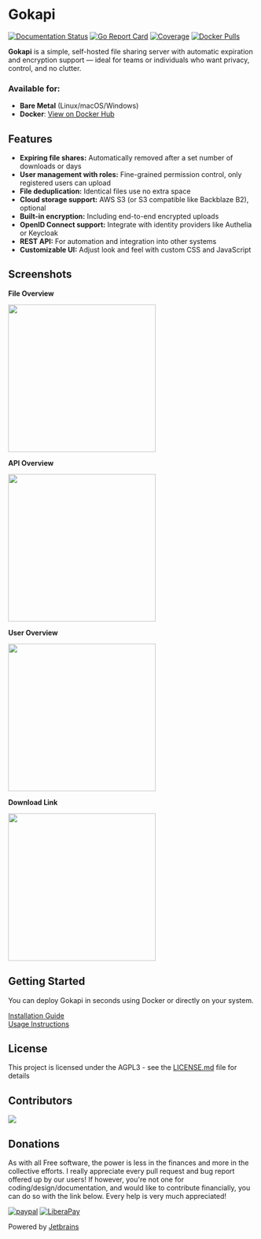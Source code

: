 # Gokapi

[![Documentation Status](https://readthedocs.org/projects/gokapi/badge/?version=latest)](https://gokapi.readthedocs.io/en/stable/?badge=stable)
[![Go Report Card](https://goreportcard.com/badge/github.com/forceu/gokapi)](https://goreportcard.com/report/github.com/forceu/gokapi)
[![Coverage](https://img.shields.io/badge/Go%20Coverage-83%25-brightgreen.svg?longCache=true&style=flat)](https://github.com/jpoles1/gopherbadger)
[![Docker Pulls](https://img.shields.io/docker/pulls/f0rc3/gokapi.svg)](https://hub.docker.com/r/f0rc3/gokapi/)

**Gokapi** is a simple, self-hosted file sharing server with automatic expiration and encryption support — ideal for teams or individuals who want privacy, control, and no clutter.

### Available for:

- **Bare Metal** (Linux/macOS/Windows)
- **Docker**: [View on Docker Hub](https://hub.docker.com/r/f0rc3/gokapi)

## Features

- **Expiring file shares:** Automatically removed after a set number of downloads or days
- **User management with roles:** Fine-grained permission control, only registered users can upload
- **File deduplication:** Identical files use no extra space
- **Cloud storage support:** AWS S3 (or S3 compatible like Backblaze B2), optional
- **Built-in encryption:** Including end-to-end encrypted uploads
- **OpenID Connect support:** Integrate with identity providers like Authelia or Keycloak
- **REST API:** For automation and integration into other systems
- **Customizable UI:** Adjust look and feel with custom CSS and JavaScript


## Screenshots
**File Overview**

<a href="https://github.com/user-attachments/assets/188ab076-6bed-43fc-a3d1-3d91f2ccdf0c" target="_blank">
  <img src="https://github.com/user-attachments/assets/188ab076-6bed-43fc-a3d1-3d91f2ccdf0c" width="300" />
</a>

**API Overview**

<a href="https://github.com/user-attachments/assets/dc0ace44-1c0b-4eb6-afd2-0cb11db173b3" target="_blank">
  <img src="https://github.com/user-attachments/assets/dc0ace44-1c0b-4eb6-afd2-0cb11db173b3" width="300" />
</a>

**User Overview**

<a href="https://github.com/user-attachments/assets/e808a20b-6cfc-472b-b539-f57c2001d822" target="_blank">
  <img src="https://github.com/user-attachments/assets/e808a20b-6cfc-472b-b539-f57c2001d822" width="300" />
</a>

**Download Link**

<a href="https://github.com/Forceu/Gokapi/assets/1593467/d26d0642-4f85-47f9-ae69-50c3b8bc7717" target="_blank">
  <img src="https://github.com/Forceu/Gokapi/assets/1593467/d26d0642-4f85-47f9-ae69-50c3b8bc7717" width="300" />
</a>







## Getting Started

You can deploy Gokapi in seconds using Docker or directly on your system.

[Installation Guide](https://gokapi.readthedocs.io/en/latest/setup.html)  
[Usage Instructions](https://gokapi.readthedocs.io/en/latest/usage.html)

## License

This project is licensed under the AGPL3 - see the [LICENSE.md](LICENSE.md) file for details

## Contributors
<a href="https://github.com/forceu/gokapi/graphs/contributors">
  <img src="https://contributors-img.web.app/image?repo=forceu/gokapi" />
</a>



## Donations

As with all Free software, the power is less in the finances and more in the collective efforts. I really appreciate every pull request and bug report offered up by our users! If however, you're not one for coding/design/documentation, and would like to contribute financially, you can do so with the link below. Every help is very much appreciated!

[![paypal](https://img.shields.io/badge/Donate-PayPal-green.svg)](https://www.paypal.com/cgi-bin/webscr?cmd=_donations&business=donate@bulling.mobi&lc=US&item_name=BarcodeBuddy&no_note=0&cn=&currency_code=EUR&bn=PP-DonationsBF:btn_donateCC_LG.gif:NonHosted) [![LiberaPay](https://img.shields.io/badge/Donate-LiberaPay-green.svg)](https://liberapay.com/MBulling/donate)

Powered by [Jetbrains](https://jb.gg/OpenSourceSupport)



